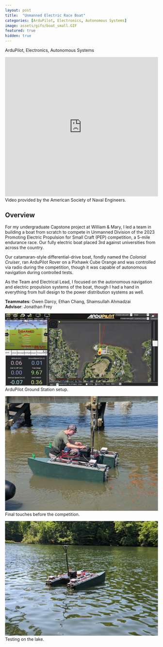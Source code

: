 ```yaml
---
layout: post
title:  "Unmanned Electric Race Boat"
categories: [ArduPilot, Electronics, Autonomous Systems]
image: assets/gifs/boat_small.GIF
featured: true
hidden: true
---
```


ArduPilot, Electronics, Autonomous Systems

<iframe src="https://www.facebook.com/plugins/video.php?height=314&href=https%3A%2F%2Fwww.facebook.com%2Fnavalengineers%2Fvideos%2F256584973783468%2F&show_text=false&width=560&t=0" width="100%" height="460" style="border:none;overflow:hidden" scrolling="no" frameborder="0" allowfullscreen="true" allow="autoplay; clipboard-write; encrypted-media; picture-in-picture; web-share" allowFullScreen="true"></iframe>
Video provided by the American Society of Naval Engineers.

## Overview

For my undergraduate Capstone project at William & Mary, I led a team in building a boat from scratch to compete in Unmanned Division of the 2023 Promoting Electric Propulsion for Small Craft (PEP) competition, a 5-mile endurance race. Our fully electric boat placed 3rd against universities from across the country.

Our catamaran-style differential-drive boat, fondly named the *Colonial Cruiser*, ran ArduPilot Rover on a Pixhawk Cube Orange and was controlled via radio during the competition, though it was capable of autonomous navigation during controlled tests.

As the Team and Electrical Lead, I focused on the autonomous navigation and electric propulsion systems of the boat, though I had a hand in everything from hull design to the power distribution systems as well.

**Teammates**: Owen Darcy, Ethan Chang, Shamsullah Ahmadzai<br>
**Advisor**: Jonathan Frey

![ArduPilot](/assets/images/ardupilot.jpg)
ArduPilot Ground Station setup.

![Final Touches](/assets/images/final_touches.jpg)
Final touches before the competition.

![Lake Test](/assets/images/lake_test.jpg)
Testing on the lake.